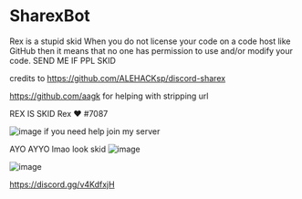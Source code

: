 # SharexBot
Rex is a stupid skid
When you do not license your code on a code host like GitHub then it means that no one has permission to use and/or modify your code.
SEND ME IF PPL SKID 

credits to https://github.com/ALEHACKsp/discord-sharex





https://github.com/aagk for helping with stripping url


REX IS SKID 
Rex ❤
#7087


![image](https://user-images.githubusercontent.com/78220017/119744946-bb114900-be52-11eb-92da-2e9e92e212b5.png)
if you need help join my server


AYO AYYO
lmao look
skid
![image](https://user-images.githubusercontent.com/78220017/119745860-ac2b9600-be54-11eb-9a2c-5372b1386240.png)

![image](https://user-images.githubusercontent.com/78220017/119745873-b483d100-be54-11eb-93fb-9fe00ae0df44.png)

https://discord.gg/v4KdfxjH
